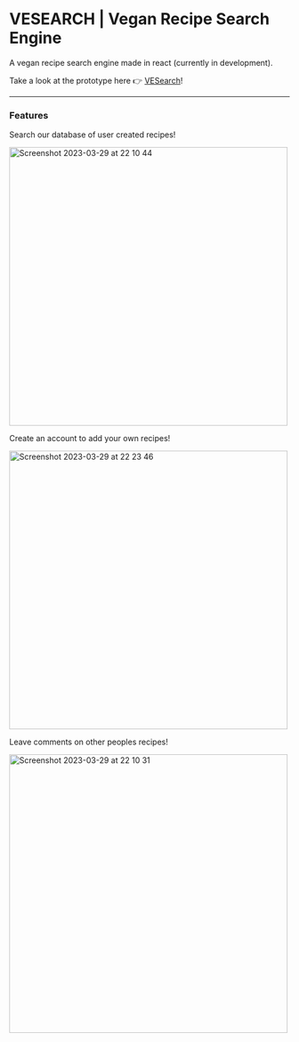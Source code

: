# VESEARCH | Vegan Recipe Search Engine

A vegan recipe search engine made in react (currently in development).

Take a look at the prototype here 👉 [VESearch](https://vesearch-app.onrender.com)!

---

### Features

Search our database of user created recipes!

<img width="500" alt="Screenshot 2023-03-29 at 22 10 44" src="https://user-images.githubusercontent.com/98130255/228669580-9a0047ea-c7c5-4740-96c8-ba0855b37444.png">

Create an account to add your own recipes!

<img width="500" alt="Screenshot 2023-03-29 at 22 23 46" src="https://user-images.githubusercontent.com/98130255/228671066-c131e847-65cc-4d4d-85a0-11ce58472e25.png">

Leave comments on other peoples recipes!

<img width="500" alt="Screenshot 2023-03-29 at 22 10 31" src="https://user-images.githubusercontent.com/98130255/228669758-1d5a6190-64b8-40c1-83a2-4b7b6fdb2369.png">


